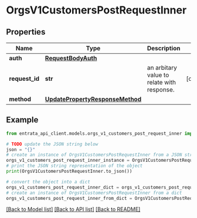 # OrgsV1CustomersPostRequestInner


## Properties

Name | Type | Description | Notes
------------ | ------------- | ------------- | -------------
**auth** | [**RequestBodyAuth**](RequestBodyAuth.md) |  | 
**request_id** | **str** | an arbitary value to relate with response. | [optional] 
**method** | [**UpdatePropertyResponseMethod**](UpdatePropertyResponseMethod.md) |  | 

## Example

```python
from entrata_api_client.models.orgs_v1_customers_post_request_inner import OrgsV1CustomersPostRequestInner

# TODO update the JSON string below
json = "{}"
# create an instance of OrgsV1CustomersPostRequestInner from a JSON string
orgs_v1_customers_post_request_inner_instance = OrgsV1CustomersPostRequestInner.from_json(json)
# print the JSON string representation of the object
print(OrgsV1CustomersPostRequestInner.to_json())

# convert the object into a dict
orgs_v1_customers_post_request_inner_dict = orgs_v1_customers_post_request_inner_instance.to_dict()
# create an instance of OrgsV1CustomersPostRequestInner from a dict
orgs_v1_customers_post_request_inner_from_dict = OrgsV1CustomersPostRequestInner.from_dict(orgs_v1_customers_post_request_inner_dict)
```
[[Back to Model list]](../README.md#documentation-for-models) [[Back to API list]](../README.md#documentation-for-api-endpoints) [[Back to README]](../README.md)


